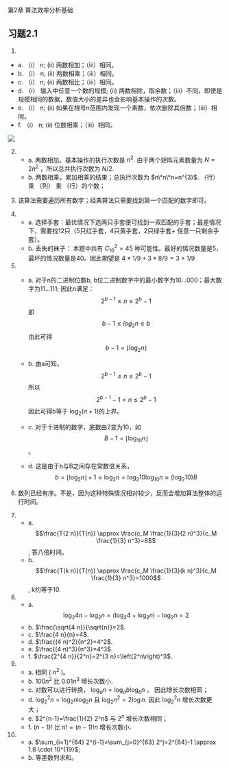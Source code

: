 第2章 算法效率分析基础

## 习题2.1
1. 
- a. （i） n; (ii) 两数相加；（iii）相同。
- b. （i） n; (ii) 两数相乘；（iii）相同。
- c. （i） n; (ii) 两数相比；（iii）相同。
- d. （i） 输入中任意一个数的规模; (ii) 两数相除，取余数；（iii）不同，即使是规模相同的数据，数值大小的差异也会影响基本操作的次数。
- e. （i） n; (ii) 如果在根号n范围内发现一个素数，依次删除其倍数；（iii）相同。
- f. （i） n; (ii) 位数相乘；（iii）相同。

![](http://latex.codecogs.com/gif.latex?\\n*n*n=n^{3}) 

2. 
   - a. 两数相加。基本操作的执行次数是 $n^{2}$. 由于两个矩阵元素数量为 $N=2n^{2}$ ，所以总共执行次数为 $N/2$.
   - b. 两数相乘，累加相乘的结果；总执行次数为 $n\*n\*n=n^{3}$. （行） 乘 （列） 乘 （行）的个数；

3. 该算法需要遍历所有数字；经典算法只需要找到第一个匹配的数字即可。
   
4. 
   - a. 选择手套：最优情况下选两只手套便可找到一双匹配的手套；最差情况下，需要找12只（5只红手套，4只黄手套，2只绿手套+ 任意一只剩余手套）。
   - b. 丢失的袜子： 本题中共有 $C_{10}^{2}=45$ 种可能性。最好的情况数量是5，最坏的情况数量是40。因此期望是 $4 * 1/9 + 3 * 8/9 = 3 + 1/9$

5. 
   - a. 对于n的二进制位数b, b位二进制数字中的最小数字为10...000；最大数字为11...111; 
      因此n满足：
      $$2^{b-1}\leq n\leq 2^{b}-1$$
      即
      $${b-1}\leq log _2 n\leq b$$ 
      由此可得
      $$b-1=\lfloor\log _2 n\rfloor$$ 
   - b. 由a可知， 
      $$2^{b-1}\leq n \leq 2^{b}-1$$
      所以
      $$2^{b-1} -1 < n \leq 2^{b}-1$$
      因此可得b等于 $\log _2 (n+1)$的上界。
  
   - c. 对于十进制的数字，底数由2变为10，如 $$B-1=\left\lfloor\log _{10} n\right\rfloor$$。
   - d. 这是由于b与B之间存在常数倍关系， $$b=\left\lfloor\log _2 n\right\rfloor+1 \approx \log _2 n=\log _2 10 \log _{10} n \approx\left(\log _2 10\right) B$$

6. 数列已经有序。不是，因为这种特殊情况相对较少，反而会增加算法整体的运行时间。

7. 
   - a.  $$\frac{T(2 n)}{T(n)} \approx \frac{c_M \frac{1}{3}(2 n)^3}{c_M \frac{1}{3} n^3}=8$$, 答八倍时间。
   - b.  $$\frac{T(k n)}{T(n)} \approx \frac{c_M \frac{1}{3}(k n)^3}{c_M \frac{1}{3} n^3}=1000$$, k约等于10.

8. 
   - a. $$\log _2 4 n-\log _2 n=\left(\log _2 4+\log _2 n\right)-\log _2 n=2$$
   - b. $\frac{\sqrt{4 n}}{\sqrt{n}}=2$.
   - c. $\frac{4 n}{n}=4$.
   - d. $\frac{(4 n)^2}{n^2}=4^2$.
   - e. $\frac{(4 n)^3}{n^3}=4^3$.
   - f. $\frac{2^{4 n}}{2^n}=2^{3 n}=\left(2^n\right)^3$.

9. 
   -  a. 相同 ( $n^{2}$ )。
   -  b. $100 n^2$ 比 $0.01 n^3$ 增长次数小.
   -  c. 对数可以进行转换， $\log _a n=\log _a b \log _b n$ ， 因此增长次数相同；
   -  d. $\log _2^2 n=\log _2 n \log _2 n$ 且 $\log _2 n^2=2 \log n$. 因此 $\log _2^2 n$ 增长次数更大；
   -  e. $2^{n-1}=\frac{1}{2} 2^n$  与 $2^n$ 增长次数相同；
   -  f. $(n-1) !$ 比 $n !=(n-1) ! n$ 增长次数小.

10. 
    - a. $\sum_{i=1}^{64} 2^{i-1}=\sum_{j=0}^{63} 2^j=2^{64}-1 \approx 1.8 \cdot 10^{19}$;
    - b. 等差数列求和。



